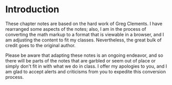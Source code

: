 # Introduction

These chapter notes are based on the hard work of Greg Clements. I have rearranged some aspects of the notes; also, I am in the process of converting the math markup to a format that is viewable in a browser, and I am adjusting the content to fit my classes. Nevertheless, the great bulk of credit goes to the original author.

Please be aware that adapting these notes is an ongoing endeavor, and so there will be parts of the notes that are garbled or seem out of place or simply don't fit in with what we do in class. I offer my apologies to you, and I am glad to accept alerts and criticisms from you to expedite this conversion process.

